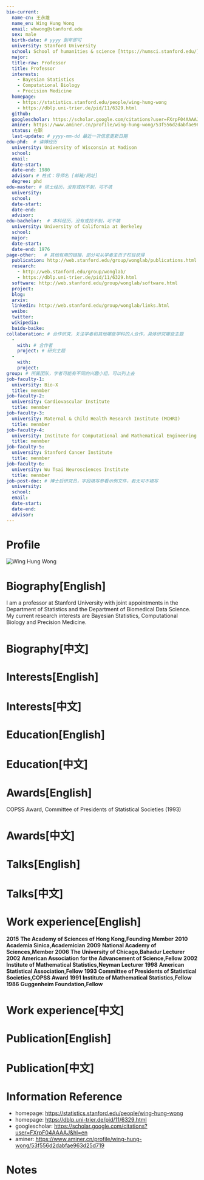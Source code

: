 ```yaml
---
bio-current:
  name-cn: 王永雄
  name_en: Wing Hung Wong
  email: whwong@stanford.edu
  sex: male
  birth-date: # yyyy 到年即可
  university: Stanford University 
  school: School of humanities & science [https://humsci.stanford.edu/]
  major: 
  title-raw: Professor
  title: Professor
  interests:
    - Bayesian Statistics
    - Computational Biology
    - Precision Medicine
  homepage: 
    - https://statistics.stanford.edu/people/wing-hung-wong
    - https://dblp.uni-trier.de/pid/11/6329.html
  github: 
  googlescholar: https://scholar.google.com/citations?user=FXrpF04AAAAJ&hl=en
  aminer: https://www.aminer.cn/profile/wing-hung-wong/53f556d2dabfae963d25d719
  status: 在职
  last-update: # yyyy-mm-dd 最近一次信息更新日期
edu-phd:  # 读博经历
  university: University of Wisconsin at Madison
  school: 
  email: 
  date-start: 
  date-end: 1980
  advisor: # 格式：导师名 [邮箱/网址]
  degree: phd
edu-master: # 硕士经历，没有或找不到，可不填
  university: 
  school: 
  date-start: 
  date-end: 
  advisor:
edu-bachelor:  # 本科经历，没有或找不到，可不填
  university: University of California at Berkeley
  school: 
  major: 
  date-start: 
  date-end: 1976
page-other:   # 其他有用的链接，部分可从学者主页子栏目获得
  publication: http://web.stanford.edu/group/wonglab/publications.html
  research: 
    - http://web.stanford.edu/group/wonglab/
    - https://dblp.uni-trier.de/pid/11/6329.html
  software: http://web.stanford.edu/group/wonglab/software.html 
  project: 
  blog: 
  arxiv: 
  linkedin: http://web.stanford.edu/group/wonglab/links.html
  weibo:
  twitter:
  wikipedia:
  baidu-baike:
collaboration: # 合作研究，关注学者和其他哪些学科的人合作，具体研究哪些主题
  - 
    with: # 合作者
    project: # 研究主题
  - 
    with: 
    project: 
group: # 所属团队，学者可能有不同的兴趣小组，可以列上去
job-faculty-1: 
  university: Bio-X
  title: menmber
job-faculty-2: 
  university: Cardiovascular Institute
  title: menmber
job-faculty-3: 
  university: Maternal & Child Health Research Institute (MCHRI)
  title: menmber
job-faculty-4: 
  university: Institute for Computational and Mathematical Engineering (ICME)
  title: menmber
job-faculty-5: 
  university: Stanford Cancer Institute
  title: menmber
job-faculty-6: 
  university: Wu Tsai Neurosciences Institute
  title: menmber
job-post-doc: # 博士后研究员，字段填写参看示例文件，若无可不填写
  university: 
  school: 
  email: 
  date-start: 
  date-end: 
  advisor: 
---
```


# Profile

![Wing Hung Wong](https://statistics.stanford.edu/sites/g/files/sbiybj6031/f/styles/large-square/public/wong_new.jpg?itok=UaCQg3GM)

# Biography[English]

I am a professor at Stanford University with joint appointments in the Department of Statistics and the Department of Biomedical Data Science. My current research interests are Bayesian Statistics, Computational Biology and Precision Medicine.

# Biography[中文]

# Interests[English]

# Interests[中文]

# Education[English]

# Education[中文]

# Awards[English]

COPSS Award, Committee of Presidents of Statistical Societies (1993)

# Awards[中文]

# Talks[English]

# Talks[中文]

# Work experience[English]

**2015** **The Academy of Sciences of Hong Kong,Founding Member**
**2010** **Academia Sinica,Academician**
**2009** **National Academy of Sciences,Member**
**2006** **The University of Chicago,Bahadur Lecturer**
**2002** **American Association for the Advancement of Science,Fellow**
**2002** **Institute of Mathematical Statistics,Neyman Lecturer**
**1998** **American Statistical Association,Fellow**
**1993** **Committee of Presidents of Statistical Societies,COPSS Award**
**1991** **Institute of Mathematical Statistics,Fellow**
**1986** **Guggenheim Foundation,Fellow**

# Work experience[中文]

# Publication[English]

# Publication[中文]

# Information Reference

- homepage: https://statistics.stanford.edu/people/wing-hung-wong
- homepage: https://dblp.uni-trier.de/pid/11/6329.html 
- googlescholar: https://scholar.google.com/citations?user=FXrpF04AAAAJ&hl=en
- aminer: https://www.aminer.cn/profile/wing-hung-wong/53f556d2dabfae963d25d719

# Notes